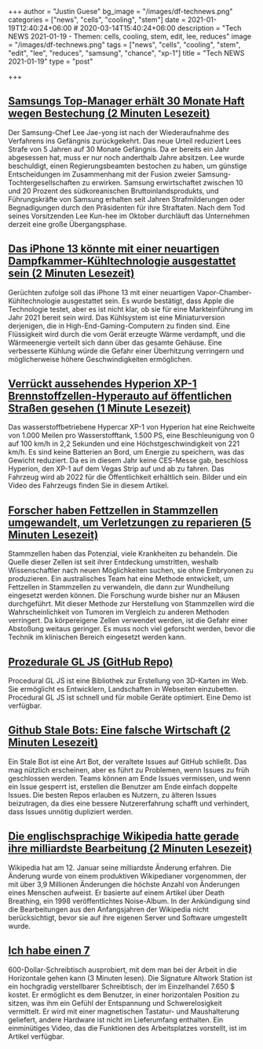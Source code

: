 +++
author = "Justin Guese"
bg_image = "/images/df-technews.png"
categories = ["news", "cells", "cooling", "stem"]
date = 2021-01-19T12:40:24+06:00 # 2020-03-14T15:40:24+06:00
description = "Tech NEWS 2021-01-19 - Themen: cells, cooling, stem, edit, lee, reduces"
image = "/images/df-technews.png"
tags = ["news", "cells", "cooling", "stem", "edit", "lee", "reduces", "samsung", "chance", "xp-1"]
title = "Tech NEWS 2021-01-19"
type = "post"

+++

## [Samsungs Top-Manager erhält 30 Monate Haft wegen Bestechung (2 Minuten Lesezeit)](https://arstechnica.com/gadgets/2021/01/samsungs-top-executive-gets-30-months-in-prison-for-bribery//1/010001771a549185-838d1503-4494-4bcb-884d-b68b9bbaf6ce-000000/-1vY7J5h45-P44tDRhq5crOlwRoM8rKC0sDy5BnQX3M=176)

 Der Samsung-Chef Lee Jae-yong ist nach der Wiederaufnahme des Verfahrens ins Gefängnis zurückgekehrt. Das neue Urteil reduziert Lees Strafe von 5 Jahren auf 30 Monate Gefängnis. Da er bereits ein Jahr abgesessen hat, muss er nur noch anderthalb Jahre absitzen. Lee wurde beschuldigt, einen Regierungsbeamten bestochen zu haben, um günstige Entscheidungen im Zusammenhang mit der Fusion zweier Samsung-Tochtergesellschaften zu erwirken. Samsung erwirtschaftet zwischen 10 und 20 Prozent des südkoreanischen Bruttoinlandsprodukts, und Führungskräfte von Samsung erhalten seit Jahren Strafmilderungen oder Begnadigungen durch den Präsidenten für ihre Straftaten. Nach dem Tod seines Vorsitzenden Lee Kun-hee im Oktober durchläuft das Unternehmen derzeit eine große Übergangsphase.

## [Das iPhone 13 könnte mit einer neuartigen Dampfkammer-Kühltechnologie ausgestattet sein (2 Minuten Lesezeit)](https://www.techradar.com/news/iphone-13-could-feature-next-gen-vapor-chamber-cooling-technology/1/010001771a549185-838d1503-4494-4bcb-884d-b68b9bbaf6ce-000000/QAhtcHRZrMerp-FnkD4fjeiPpSeFy3XubpvV2tIoCBE=176)

 Gerüchten zufolge soll das iPhone 13 mit einer neuartigen Vapor-Chamber-Kühltechnologie ausgestattet sein. Es wurde bestätigt, dass Apple die Technologie testet, aber es ist nicht klar, ob sie für eine Markteinführung im Jahr 2021 bereit sein wird. Das Kühlsystem ist eine Miniaturversion derjenigen, die in High-End-Gaming-Computern zu finden sind. Eine Flüssigkeit wird durch die vom Gerät erzeugte Wärme verdampft, und die Wärmeenergie verteilt sich dann über das gesamte Gehäuse. Eine verbesserte Kühlung würde die Gefahr einer Überhitzung verringern und möglicherweise höhere Geschwindigkeiten ermöglichen.

## [Verrückt aussehendes Hyperion XP-1 Brennstoffzellen-Hyperauto auf öffentlichen Straßen gesehen (1 Minute Lesezeit)](https://www.cnet.com/roadshow/news/hyperion-xp-1-fuel-cell-hypercar-public-roads-las-vegas/)

 Das wasserstoffbetriebene Hypercar XP-1 von Hyperion hat eine Reichweite von 1.000 Meilen pro Wasserstofftank, 1.500 PS, eine Beschleunigung von 0 auf 100 km/h in 2,2 Sekunden und eine Höchstgeschwindigkeit von 221 km/h. Es sind keine Batterien an Bord, um Energie zu speichern, was das Gewicht reduziert. Da es in diesem Jahr keine CES-Messe gab, beschloss Hyperion, den XP-1 auf dem Vegas Strip auf und ab zu fahren. Das Fahrzeug wird ab 2022 für die Öffentlichkeit erhältlich sein. Bilder und ein Video des Fahrzeugs finden Sie in diesem Artikel.

## [Forscher haben Fettzellen in Stammzellen umgewandelt, um Verletzungen zu reparieren (5 Minuten Lesezeit)](https://www.theburnin.com/science/researchers-turned-fat-cells-into-stem-cells-repair-injuries-2021-01-14//1/010001771a549185-838d1503-4494-4bcb-884d-b68b9bbaf6ce-000000/CIg1QuEasBjTKUk3G4pMYfD-broOk-ji4q866nWSDPc=176)

 Stammzellen haben das Potenzial, viele Krankheiten zu behandeln. Die Quelle dieser Zellen ist seit ihrer Entdeckung umstritten, weshalb Wissenschaftler nach neuen Möglichkeiten suchen, sie ohne Embryonen zu produzieren. Ein australisches Team hat eine Methode entwickelt, um Fettzellen in Stammzellen zu verwandeln, die dann zur Wundheilung eingesetzt werden können. Die Forschung wurde bisher nur an Mäusen durchgeführt. Mit dieser Methode zur Herstellung von Stammzellen wird die Wahrscheinlichkeit von Tumoren im Vergleich zu anderen Methoden verringert. Da körpereigene Zellen verwendet werden, ist die Gefahr einer Abstoßung weitaus geringer. Es muss noch viel geforscht werden, bevor die Technik im klinischen Bereich eingesetzt werden kann.

## [Prozedurale GL JS (GitHub Repo)](https://github.com/felixpalmer/procedural-gl-react/1/010001771a549185-838d1503-4494-4bcb-884d-b68b9bbaf6ce-000000/uhhN290tLVZYdhRtTLiz7vLgh_m6fIQH68-A4UcraoE=176)

 Procedural GL JS ist eine Bibliothek zur Erstellung von 3D-Karten im Web. Sie ermöglicht es Entwicklern, Landschaften in Webseiten einzubetten. Procedural GL JS ist schnell und für mobile Geräte optimiert. Eine Demo ist verfügbar.

## [Github Stale Bots: Eine falsche Wirtschaft (2 Minuten Lesezeit)](https://blog.benwinding.com/github-stale-bots//1/010001771a549185-838d1503-4494-4bcb-884d-b68b9bbaf6ce-000000/TcFjZ9FHT_HDnQKL2MfVS3jMdU_kk_sJEX8nw2nnU2I=176)

 Ein Stale Bot ist eine Art Bot, der veraltete Issues auf GitHub schließt. Das mag nützlich erscheinen, aber es führt zu Problemen, wenn Issues zu früh geschlossen werden. Teams können am Ende Issues vermissen, und wenn ein Issue gesperrt ist, erstellen die Benutzer am Ende einfach doppelte Issues. Die besten Repos erlauben es Nutzern, zu älteren Issues beizutragen, da dies eine bessere Nutzererfahrung schafft und verhindert, dass Issues unnötig dupliziert werden.

## [Die englischsprachige Wikipedia hatte gerade ihre milliardste Bearbeitung (2 Minuten Lesezeit)](https://www.vice.com/en/article/k7appn/the-english-language-wikipedia-just-had-its-billionth-edit/1/010001771a549185-838d1503-4494-4bcb-884d-b68b9bbaf6ce-000000/PGt9r79BiqtPVKoM7NwF-f2AD5sSkyx-hzU_rwiwWko=176)

 Wikipedia hat am 12. Januar seine milliardste Änderung erfahren. Die Änderung wurde von einem produktiven Wikipedianer vorgenommen, der mit über 3,9 Millionen Änderungen die höchste Anzahl von Änderungen eines Menschen aufweist. Er basierte auf einem Artikel über Death Breathing, ein 1998 veröffentlichtes Noise-Album. In der Ankündigung sind die Bearbeitungen aus den Anfangsjahren der Wikipedia nicht berücksichtigt, bevor sie auf ihre eigenen Server und Software umgestellt wurde.

## [Ich habe einen 7](https://mashable.com/article/altwork-station-zero-gravity-desk//1/010001771a549185-838d1503-4494-4bcb-884d-b68b9bbaf6ce-000000/NiztLcevJPXBwT1FT90v_Qyw56dEqDz6DlBTTSb7Kxc=176)

600-Dollar-Schreibtisch ausprobiert, mit dem man bei der Arbeit in die Horizontale gehen kann (3 Minuten lesen). Die Signature Altwork Station ist ein hochgradig verstellbarer Schreibtisch, der im Einzelhandel 7.650 $ kostet. Er ermöglicht es dem Benutzer, in einer horizontalen Position zu sitzen, was ihm ein Gefühl der Entspannung und Schwerelosigkeit vermittelt. Er wird mit einer magnetischen Tastatur- und Maushalterung geliefert, andere Hardware ist nicht im Lieferumfang enthalten. Ein einminütiges Video, das die Funktionen des Arbeitsplatzes vorstellt, ist im Artikel verfügbar.

